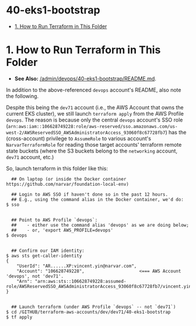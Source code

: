 # 40-eks1-bootstrap <!-- omit in toc -->

<!-- The TOC and section numberings are generated by VS Code extension "Markdown All in One" -->
- [1. How to Run Terraform in This Folder](#1-how-to-run-terraform-in-this-folder)


# 1. How to Run Terraform in This Folder

* **See Also:** [/admin/devops/40-eks1-bootstrap/README.md](https://github.com/narvar/terraform-aws-accounts/tree/main/admin/devops/40-eks1-bootstrap/README.md).

In addition to the above-referenced `devops` account's README, also note the following.

Despite this being the `dev71` account (i.e., the AWS Account that owns the current EKS cluster), we still launch `terraform apply` from the AWS Profile `devops`. The reason is because only the central `devops` account's SSO role (`arn:aws:iam::106628749228:role/aws-reserved/sso.amazonaws.com/us-west-2/AWSReservedSSO_AWSAdministratorAccess_93060f8c67728fb7`) has the (cross-account) privilege to `AssumeRole` to various account's `NarvarTerraformRole` for reading those target accounts' terraform remote state buckets (where the S3 buckets belong to the `networking` account, `dev71` account, etc.)

So, launch terraform in this folder like this:

```console
  ## On laptop (or inside the Docker container https://github.com/narvar/foundation-local-env)

  ## Login to AWS SSO if haven't done so in the past 12 hours.
  ## E.g., using the command alias in the Docker container, we'd do:
$ sso


  ## Point to AWS Profile `devops`:
  ##    - either use the command alias 'devops' as we are doing below;
  ##    - or, 'export AWS_PROFILE=devops'
$ devops


  ## Confirm our IAM identity:
$ aws sts get-caller-identity
{
    "UserId": "AR......XP:vincent.yin@narvar.com",
    "Account": "106628749228",                     <=== AWS Account 'devops', not 'dev71'.
    "Arn": "arn:aws:sts::106628749228:assumed-role/AWSReservedSSO_AWSAdministratorAccess_93060f8c67728fb7/vincent.yin@narvar.com"
}


  ## Launch terraform (under AWS Profile `devops` -- not `dev71`)
$ cd /GITHUB/terraform-aws-accounts/dev/dev71/40-eks1-bootstrap
$ tf apply
```
